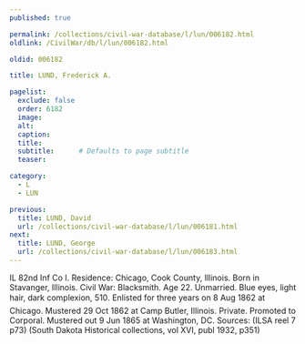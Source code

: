 ```yaml
---
published: true

permalink: /collections/civil-war-database/l/lun/006182.html
oldlink: /CivilWar/db/l/lun/006182.html

oldid: 006182

title: LUND, Frederick A.

pagelist:
  exclude: false
  order: 6182
  image: 
  alt:
  caption:
  title:
  subtitle:      # Defaults to page subtitle
  teaser:

category: 
  - L 
  - LUN

previous:
  title: LUND, David
  url: /collections/civil-war-database/l/lun/006181.html  
next:
  title: LUND, George
  url: /collections/civil-war-database/l/lun/006183.html   
---
```

IL 82nd Inf Co I. Residence: Chicago, Cook County, Illinois. Born in Stavanger, Illinois. Civil War: Blacksmith. Age 22. Unmarried. Blue eyes, light hair, dark complexion, 5&#146;10&#148;. Enlisted for three years on 8 Aug 1862 at Chicago. Mustered 29 Oct 1862 at Camp Butler, Illinois. Private. Promoted to Corporal. Mustered out 9 Jun 1865 at Washington, DC. Sources: (ILSA reel 7 p73) (South Dakota Historical collections, vol XVI, publ 1932, p351)